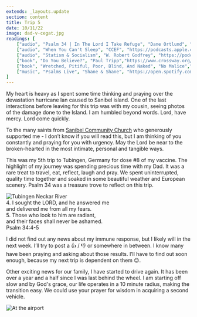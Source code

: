 ```yaml
---
extends: _layouts.update
section: content
title: Trip 5
date: 10/11/22
image: dad-v-cegat.jpg
readings: [
    ["audio", "Psalm 34 | In The Lord I Take Refuge", "Dane Ortlund", "https://podcasts.apple.com/us/podcast/in-the-lord-i-take-refuge-daily-devotions-through/id1583833503?i=1000539250829"],
    ["audio", "When You Can't Sleep", "CCEF", "https://podcasts.apple.com/us/podcast/ccef-podcast-where-life-scripture-meet/id1196426810?i=1000581249758"],
    ["audio", "Statism & Socialism", "W. Robert Godfrey", "https://podcasts.apple.com/us/podcast/renewing-your-mind-with-r-c-sproul/id110916650?i=1000578906787"],
    ["book", "Do You Believe?", "Paul Tripp","https://www.crossway.org/books/do-you-believe-hcj/"],
    ["book", "Wretched, Pitiful, Poor, Blind, And Naked", "No Malice","https://www.amazon.com/Wretched-Pitiful-Poor-Blind-Naked-ebook/dp/B004SIQSVU"],
    ["music", "Psalms Live", "Shane & Shane", "https://open.spotify.com/album/3UzKQzSKz9lo1rGBDm7iFv?si=I9EgBm9dSZOQIhELU9jSWQ"],
]
---
```


My heart is heavy as I spent some time thinking and praying over the devastation hurricane Ian caused to Sanibel island. One of the last interactions before leaving for this trip was with my cousin, seeing photos of the damage done to the Island. I am humbled beyond words. Lord, have mercy. Lord come quickly. 

To the many saints from <a href="https://sanibelchurch.com" class="text-yellow-500">Sanibel Community Church</a> who generously supported me - I don’t know if you will read this, but I am thinking of you constantly and praying for you with urgency. May the Lord be near to the broken-hearted in the most intimate, personal and tangible ways. 

This was my 5th trip to Tubingen, Germany for dose #8 of my vaccine. The highlight of my journey was spending precious time with my Dad. It was a rare treat to travel, eat, reflect, laugh and pray. We spent uninterrupted, quality time together and soaked in some beautiful weather and European scenery. Psalm 34 was a treasure trove to reflect on this trip.

<img alt="Tubingen Neckar River" src="/assets/images/dad-cone-cup.jpg" />


<x-blockquote class="font-mono">
    <div><span class="text-sm font-semibold">4.</span> I sought the LORD, and he answered me</div>
    <div class="ml-6">and delivered me from all my fears.</div>
    <div class="mt-4"><span class="text-sm font-semibold">5.</span> Those who look to him are radiant,</div>
    <div class="ml-6">and their faces shall never be ashamed.</div>
    <div class="mt-4">Psalm 34:4-5</div>
</x-blockquote>

I did not find out any news about my immune response, but I likely will in the next week. I’ll try to post a 👍 / 👎 or somewhere in between. I know many have been praying and asking about those results. I’ll have to find out soon enough, because my next trip is dependent on them 😉. 

Other exciting news for our family, I have started to drive again. It has been over a year and a half since I was last behind the wheel. I am starting off slow and by God's grace, our life operates in a 10 minute radius, making the transition easy. We could use your prayer for wisdom in acquiring a second vehicle.

<img alt="At the airport" src="/assets/images/tubes-mountains.jpg" />

